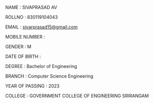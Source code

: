NAME :
SIVAPRASAD AV

ROLLNO	:
830119104043

EMAIL	:
sivarprasad15@gmail.com

MOBILE NUMBER	:


GENDER	:
M

DATE OF BIRTH	:


DEGREE :
Bachelor of Engineering

BRANCH	:
Computer Science Engineering

YEAR OF PASSING	:
2023

COLLEGE	:
GOVERNMENT COLLEGE OF ENGINEERING SRIRANGAM 
